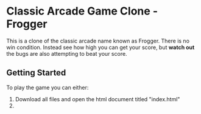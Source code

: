 # Classic Arcade Game Clone - Frogger

This is a clone of the classic arcade name known as Frogger. There is no win condition. Instead see how high you can get your score, but **watch out** the bugs are also attempting to beat your score.

## Getting Started

To play the game you can either:

1. Download all files and open the html document titled "index.html"
2.
